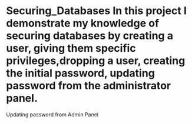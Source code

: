 # Securing_Databases In this project I demonstrate my knowledge of securing databases by creating a user, giving them specific privileges,dropping a user, creating the initial password, updating password from the administrator panel. 


Updating password from Admin Panel 

